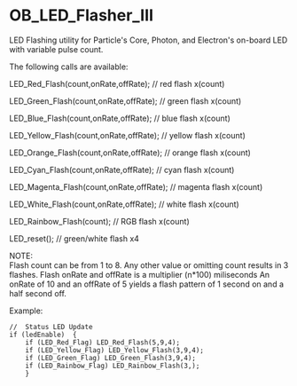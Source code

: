 # OB_LED_Flasher_III

LED Flashing utility for Particle's Core, Photon, and Electron's on-board LED with variable pulse count.

The following calls are available: 

LED_Red_Flash(count,onRate,offRate);  // red flash x(count)  

LED_Green_Flash(count,onRate,offRate); // green flash x(count)  

LED_Blue_Flash(count,onRate,offRate); // blue flash x(count)  

LED_Yellow_Flash(count,onRate,offRate); // yellow flash x(count)  

LED_Orange_Flash(count,onRate,offRate); // orange flash x(count)  

LED_Cyan_Flash(count,onRate,offRate); // cyan flash x(count)  

LED_Magenta_Flash(count,onRate,offRate); // magenta flash x(count)  

LED_White_Flash(count,onRate,offRate); // white flash x(count)  

LED_Rainbow_Flash(count); // RGB flash x(count) 

LED_reset();  // green/white flash x4

NOTE:  
Flash count can be from 1 to 8. Any other value or omitting count results in 3 flashes.
Flash onRate and offRate is a multiplier (n*100) miliseconds
An onRate of 10 and an offRate of 5 yields a flash pattern of 1 second on and a half second off.

Example:  


    //  Status LED Update  
    if (ledEnable)  {
        if (LED_Red_Flag) LED_Red_Flash(5,9,4);
        if (LED_Yellow_Flag) LED_Yellow_Flash(3,9,4);
        if (LED_Green_Flag) LED_Green_Flash(3,9,4);
        if (LED_Rainbow_Flag) LED_Rainbow_Flash(3,);
        }
